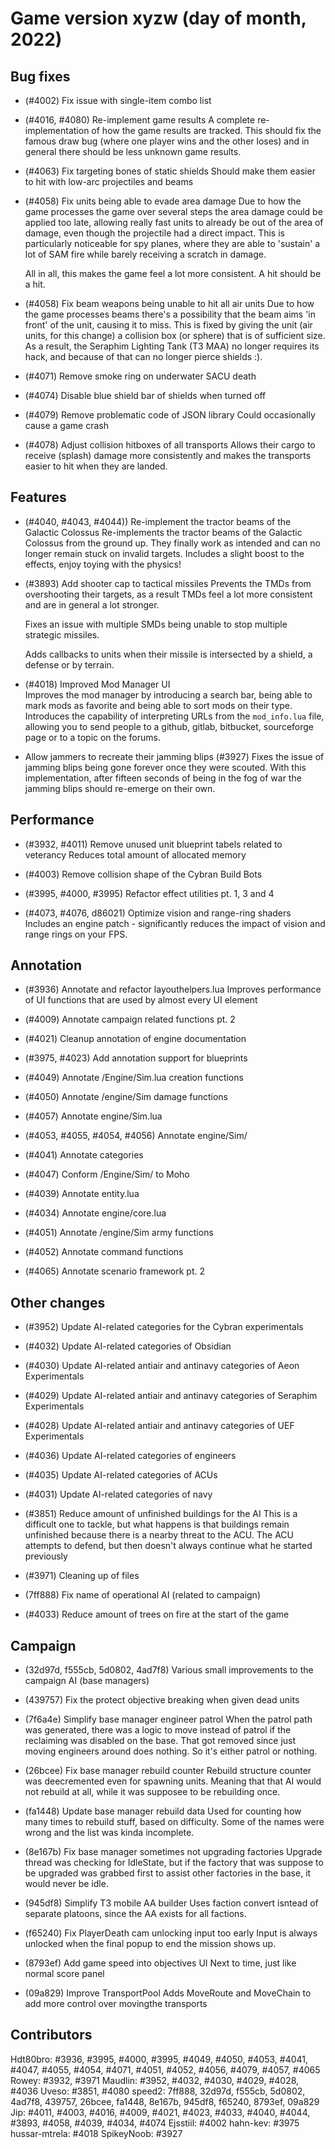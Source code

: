 
# Game version xyzw (day of month, 2022)

## Bug fixes

- (#4002) Fix issue with single-item combo list

- (#4016, #4080) Re-implement game results
    A complete re-implementation of how the game results are tracked. This should fix the famous
    draw bug (where one player wins and the other loses) and in general there should be less
    unknown game results.

- (#4063) Fix targeting bones of static shields
    Should make them easier to hit with low-arc projectiles and beams

- (#4058) Fix units being able to evade area damage
    Due to how the game processes the game over several steps the area damage could be applied too
    late, allowing really fast units to already be out of the area of damage, even though the
    projectile had a direct impact. This is particularly noticeable for spy planes, where they
    are able to 'sustain' a lot of SAM fire while barely receiving a scratch in damage.

    All in all, this makes the game feel a lot more consistent. A hit should be a hit.

- (#4058) Fix beam weapons being unable to hit all air units
    Due to how the game processes beams there's a possibility that the beam aims 'in front' of the
    unit, causing it to miss. This is fixed by giving the unit (air units, for this change) a collision
    box (or sphere) that is of sufficient size. As a result, the Seraphim Lighting Tank (T3 MAA) no
    longer requires its hack, and because of that can no longer pierce shields :).

- (#4071) Remove smoke ring on underwater SACU death

- (#4074) Disable blue shield bar of shields when turned off

- (#4079) Remove problematic code of JSON library
    Could occasionally cause a game crash

- (#4078) Adjust collision hitboxes of all transports
    Allows their cargo to receive (splash) damage more consistently and makes the transports easier to 
    hit when they are landed.

## Features

- (#4040, #4043, #4044)) Re-implement the tractor beams of the Galactic Colossus
    Re-implements the tractor beams of the Galactic Colossus from the ground up. They finally work
    as intended and can no longer remain stuck on invalid targets. Includes a slight boost to the
    effects, enjoy toying with the physics!

- (#3893) Add shooter cap to tactical missiles
    Prevents the TMDs from overshooting their targets, as a result TMDs feel a lot more consistent
    and are in general a lot stronger.

    Fixes an issue with multiple SMDs being unable to stop multiple strategic missiles.

    Adds callbacks to units when their missile is intersected by a shield, a defense or by terrain.

- (#4018) Improved Mod Manager UI  
    Improves the mod manager by introducing a search bar, being able to mark mods as favorite and being
    able to sort mods on their type. Introduces the capability of interpreting URLs from the `mod_info.lua`
    file, allowing you to send people to a github, gitlab, bitbucket, sourceforge page or to a topic
    on the forums.

- Allow jammers to recreate their jamming blips (#3927)
    Fixes the issue of jamming blips being gone forever once they were scouted. With this implementation,
    after fifteen seconds of being in the fog of war the jamming blips should re-emerge on their own.



## Performance

- (#3932, #4011) Remove unused unit blueprint tabels related to veterancy
    Reduces total amount of allocated memory

- (#4003) Remove collision shape of the Cybran Build Bots

- (#3995, #4000, #3995) Refactor effect utilities pt. 1, 3 and 4

- (#4073, #4076, d86021) Optimize vision and range-ring shaders
    Includes an engine patch - significantly reduces the impact of vision and range rings on your FPS.

## Annotation

- (#3936) Annotate and refactor layouthelpers.lua
    Improves performance of UI functions that are used by almost every UI element

- (#4009) Annotate campaign related functions pt. 2

- (#4021) Cleanup annotation of engine documentation

- (#3975, #4023) Add annotation support for blueprints

- (#4049) Annotate /Engine/Sim.lua creation functions

- (#4050) Annotate /engine/Sim damage functions

- (#4057) Annotate engine/Sim.lua

- (#4053, #4055, #4054, #4056) Annotate engine/Sim/

- (#4041) Annotate categories

- (#4047) Conform /Engine/Sim/ to Moho

- (#4039) Annotate entity.lua

- (#4034) Annotate engine/core.lua

- (#4051) Annotate /engine/Sim army functions

- (#4052) Annotate command functions  

- (#4065) Annotate scenario framework pt. 2

## Other changes

- (#3952) Update AI-related categories for the Cybran experimentals

- (#4032) Update AI-related categories of Obsidian

- (#4030) Update AI-related antiair and antinavy categories of Aeon Experimentals

- (#4029) Update AI-related antiair and antinavy categories of Seraphim Experimentals

- (#4028) Update AI-related antiair and antinavy categories of UEF Experimentals

- (#4036) Update AI-related categories of engineers

- (#4035) Update AI-related categories of ACUs

- (#4031) Update AI-related categories of navy

- (#3851) Reduce amount of unfinished buildings for the AI
    This is a difficult one to tackle, but what happens is that buildings remain unfinished because there
    is a nearby threat to the ACU. The ACU attempts to defend, but then doesn't always continue what he
    started previously

- (#3971) Cleaning up of files

- (7ff888) Fix name of operational AI (related to campaign)

- (#4033) Reduce amount of trees on fire at the start of the game  

## Campaign

- (32d97d, f555cb, 5d0802, 4ad7f8) Various small improvements to the campaign AI (base managers)

- (439757) Fix the protect objective breaking when given dead units

- (7f6a4e) Simplify base manager engineer patrol
    When the patrol path was generated, there was a logic to move instead of patrol if the reclaiming was disabled on
    the base. That got removed since just moving engineers around does nothing. So it's either patrol or nothing.

- (26bcee) Fix base manager rebuild counter
    Rebuild structure counter was deecremented even for spawning units. Meaning that that AI would not rebuild at all,
    while it was supposee to be rebuilding once.

- (fa1448) Update base manager rebuild data
    Used for counting how many times to rebuild stuff, based on difficulty. Some of the names were wrong and
    the list was kinda incomplete.

- (8e167b) Fix base manager sometimes not upgrading factories
    Upgrade thread was checking for IdleState, but if the factory that was suppose to be upgraded was grabbed first
    to assist other factories in the base, it would never be idle.

- (945df8) Simplify T3 mobile AA builder
    Uses faction convert isntead of separate platoons, since the AA exists for all factions.

- (f65240) Fix PlayerDeath cam unlocking input too early
    Input is always unlocked when the final popup to end the mission shows up.

- (8793ef) Add game speed into objectives UI
    Next to time, just like normal score panel

- (09a829) Improve TransportPool
    Adds MoveRoute and MoveChain to add more control over movingthe transports

## Contributors

Hdt80bro: #3936, #3995, #4000, #3995, #4049, #4050, #4053, #4041, #4047, #4055, #4054, #4071, #4051, #4052, #4056, #4079, #4057, #4065
Rowey: #3932, #3971
Maudlin: #3952, #4032, #4030, #4029, #4028, #4036
Uveso: #3851, #4080
speed2: 7ff888, 32d97d, f555cb, 5d0802, 4ad7f8, 439757, 26bcee, fa1448, 8e167b, 945df8, f65240, 8793ef, 09a829
Jip: #4011, #4003, #4016, #4009, #4021, #4023, #4033, #4040, #4044, #3893, #4058, #4039, #4034, #4074
Ejsstiil: #4002
hahn-kev: #3975
hussar-mtrela: #4018
SpikeyNoob: #3927